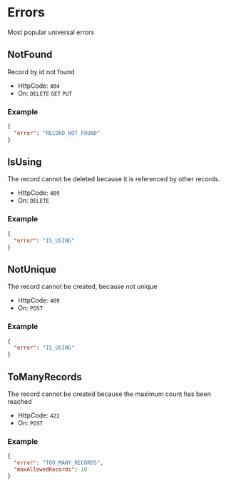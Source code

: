 # Errors
Most popular universal errors

## NotFound
Record by id not found
- HttpCode: `404`
- On: `DELETE` `GET` `PUT`

### Example

```json
{
  "error": "RECORD_NOT_FOUND"
}
```

## IsUsing
The record cannot be deleted because it is referenced by other records.
- HttpCode: `409`
- On: `DELETE`

### Example
```json 
{ 
  "error": "IS_USING"
}
```

## NotUnique
The record cannot be created, because not unique
- HttpCode: `409`
- On: `POST`

### Example
```json 
{ 
  "error": "IS_USING"
}
```

## ToManyRecords
The record cannot be created because the maximum count has been reached
- HttpCode: `422`
- On: `POST`

### Example
```json 
{ 
  "error": "TOO_MANY_RECORDS",
  "maxAllowedRecords": 10
}
```